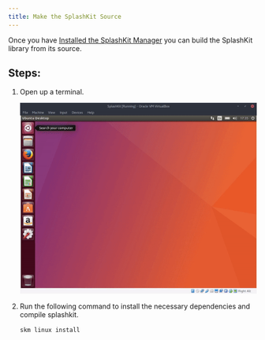 ```yaml
---
title: Make the SplashKit Source
---
```


Once you have
[Installed the SplashKit Manager](/installation/linux/step-1/)
you can build the SplashKit library from its source.

## Steps:
1. Open up a terminal.

    ![Opening a terminal](./images/gifs/open-terminal.gif)

2. Run the following command to install the necessary dependencies and compile splashkit.

    ```bash
    skm linux install
    ```



